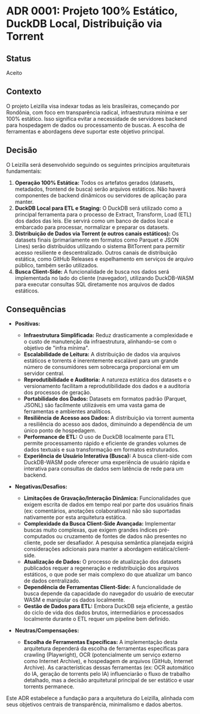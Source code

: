 # ADR 0001: Projeto 100% Estático, DuckDB Local, Distribuição via Torrent

## Status

Aceito

## Contexto

O projeto Leizilla visa indexar todas as leis brasileiras, começando por Rondônia, com foco em transparência radical, infraestrutura mínima e ser 100% estático. Isso significa evitar a necessidade de servidores backend para hospedagem de dados ou processamento de buscas. A escolha de ferramentas e abordagens deve suportar este objetivo principal.

## Decisão

O Leizilla será desenvolvido seguindo os seguintes princípios arquiteturais fundamentais:

1.  **Operação 100% Estática:** Todos os artefatos gerados (datasets, metadados, frontend de busca) serão arquivos estáticos. Não haverá componentes de backend dinâmicos ou servidores de aplicação para manter.
2.  **DuckDB Local para ETL e Staging:** O DuckDB será utilizado como a principal ferramenta para o processo de Extract, Transform, Load (ETL) dos dados das leis. Ele servirá como um banco de dados local e embarcado para processar, normalizar e preparar os datasets.
3.  **Distribuição de Dados via Torrent (e outros canais estáticos):** Os datasets finais (primariamente em formatos como Parquet e JSON Lines) serão distribuídos utilizando o sistema BitTorrent para permitir acesso resiliente e descentralizado. Outros canais de distribuição estática, como GitHub Releases e espelhamento em serviços de arquivo público, também serão utilizados.
4.  **Busca Client-Side:** A funcionalidade de busca nos dados será implementada no lado do cliente (navegador), utilizando DuckDB-WASM para executar consultas SQL diretamente nos arquivos de dados estáticos.

## Consequências

*   **Positivas:**
    *   **Infraestrutura Simplificada:** Reduz drasticamente a complexidade e o custo de manutenção da infraestrutura, alinhando-se com o objetivo de "infra mínima".
    *   **Escalabilidade de Leitura:** A distribuição de dados via arquivos estáticos e torrents é inerentemente escalável para um grande número de consumidores sem sobrecarga proporcional em um servidor central.
    *   **Reprodutibilidade e Auditoria:** A natureza estática dos datasets e o versionamento facilitam a reprodutibilidade dos dados e a auditoria dos processos de geração.
    *   **Portabilidade dos Dados:** Datasets em formatos padrão (Parquet, JSONL) são facilmente utilizáveis em uma vasta gama de ferramentas e ambientes analíticos.
    *   **Resiliência de Acesso aos Dados:** A distribuição via torrent aumenta a resiliência do acesso aos dados, diminuindo a dependência de um único ponto de hospedagem.
    *   **Performance de ETL:** O uso de DuckDB localmente para ETL permite processamento rápido e eficiente de grandes volumes de dados textuais e sua transformação em formatos estruturados.
    *   **Experiência de Usuário Interativa (Busca):** A busca client-side com DuckDB-WASM pode oferecer uma experiência de usuário rápida e interativa para consultas de dados sem latência de rede para um backend.

*   **Negativas/Desafios:**
    *   **Limitações de Gravação/Interação Dinâmica:** Funcionalidades que exigem escrita de dados em tempo real por parte dos usuários finais (ex: comentários, anotações colaborativas) não são suportadas nativamente por esta arquitetura estática.
    *   **Complexidade da Busca Client-Side Avançada:** Implementar buscas muito complexas, que exigem grandes índices pré-computados ou cruzamento de fontes de dados não presentes no cliente, pode ser desafiador. A pesquisa semântica planejada exigirá considerações adicionais para manter a abordagem estática/client-side.
    *   **Atualização de Dados:** O processo de atualização dos datasets publicados requer a regeneração e redistribuição dos arquivos estáticos, o que pode ser mais complexo do que atualizar um banco de dados centralizado.
    *   **Dependência de Ferramentas Client-Side:** A funcionalidade de busca depende da capacidade do navegador do usuário de executar WASM e manipular os dados localmente.
    *   **Gestão de Dados para ETL:** Embora DuckDB seja eficiente, a gestão do ciclo de vida dos dados brutos, intermediários e processados localmente durante o ETL requer um pipeline bem definido.

*   **Neutras/Compensações:**
    *   **Escolha de Ferramentas Específicas:** A implementação desta arquitetura dependerá da escolha de ferramentas específicas para crawling (Playwright), OCR (potencialmente um serviço externo como Internet Archive), e hospedagem de arquivos (GitHub, Internet Archive). As características dessas ferramentas (ex: OCR automático do IA, geração de torrents pelo IA) influenciarão o fluxo de trabalho detalhado, mas a decisão arquitetural principal de ser estático e usar torrents permanece.

Este ADR estabelece a fundação para a arquitetura do Leizilla, alinhada com seus objetivos centrais de transparência, minimalismo e dados abertos.
